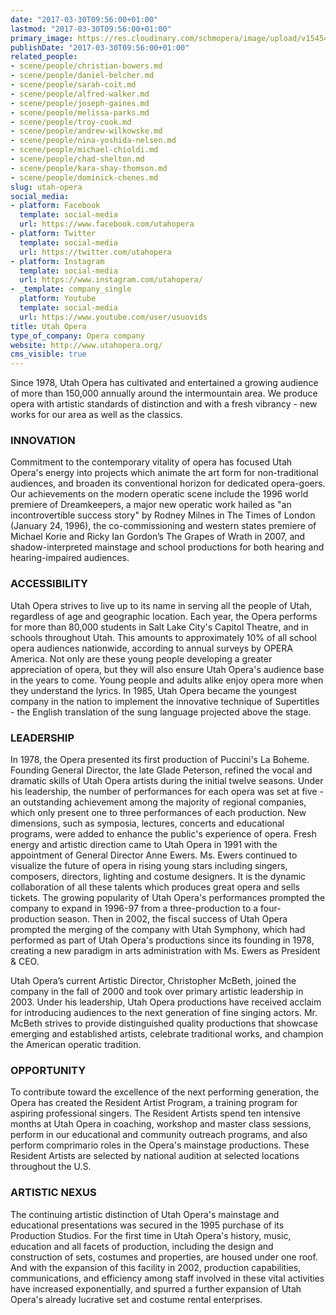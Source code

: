 ```yaml
---
date: "2017-03-30T09:56:00+01:00"
lastmod: "2017-03-30T09:56:00+01:00"
primary_image: https://res.cloudinary.com/schmopera/image/upload/v1545409169/media/webhook-uploads/1490864015723/Logo---Utah-Opera.jpg.jpg
publishDate: "2017-03-30T09:56:00+01:00"
related_people:
- scene/people/christian-bowers.md
- scene/people/daniel-belcher.md
- scene/people/sarah-coit.md
- scene/people/alfred-walker.md
- scene/people/joseph-gaines.md
- scene/people/melissa-parks.md
- scene/people/troy-cook.md
- scene/people/andrew-wilkowske.md
- scene/people/nina-yoshida-nelsen.md
- scene/people/michael-chioldi.md
- scene/people/chad-shelton.md
- scene/people/kara-shay-thomson.md
- scene/people/dominick-chenes.md
slug: utah-opera
social_media:
- platform: Facebook
  template: social-media
  url: https://www.facebook.com/utahopera
- platform: Twitter
  template: social-media
  url: https://twitter.com/utahopera
- platform: Instagram
  template: social-media
  url: https://www.instagram.com/utahopera/
- _template: company_single
  platform: Youtube
  template: social-media
  url: https://www.youtube.com/user/usuovids
title: Utah Opera
type_of_company: Opera company
website: http://www.utahopera.org/
cms_visible: true
---
```


Since 1978, Utah Opera has cultivated and entertained a growing audience of more than 150,000 annually around the intermountain area. We produce opera with artistic standards of distinction and with a fresh vibrancy - new works for our area as well as the classics.

### INNOVATION

Commitment to the contemporary vitality of opera has focused Utah Opera's energy into projects which animate the art form for non-traditional audiences, and broaden its conventional horizon for dedicated opera-goers. Our achievements on the modern operatic scene include the 1996 world premiere of Dreamkeepers, a major new operatic work hailed as "an incontrovertible success story" by Rodney Milnes in The Times of London (January 24, 1996), the co-commissioning and western states premiere of Michael Korie and Ricky Ian Gordon’s The Grapes of Wrath in 2007, and shadow-interpreted mainstage and school productions for both hearing and hearing-impaired audiences.

### ACCESSIBILITY

Utah Opera strives to live up to its name in serving all the people of Utah, regardless of age and geographic location. Each year, the Opera performs for more than 80,000 students in Salt Lake City's Capitol Theatre, and in schools throughout Utah. This amounts to approximately 10% of all school opera audiences nationwide, according to annual surveys by OPERA America. Not only are these young people developing a greater appreciation of opera, but they will also ensure Utah Opera's audience base in the years to come. Young people and adults alike enjoy opera more when they understand the lyrics. In 1985, Utah Opera became the youngest company in the nation to implement the innovative technique of Supertitles - the English translation of the sung language projected above the stage.

### LEADERSHIP

In 1978, the Opera presented its first production of Puccini's La Boheme. Founding General Director, the late Glade Peterson, refined the vocal and dramatic skills of Utah Opera artists during the initial twelve seasons. Under his leadership, the number of performances for each opera was set at five - an outstanding achievement among the majority of regional companies, which only present one to three performances of each production. New dimensions, such as symposia, lectures, concerts and educational programs, were added to enhance the public's experience of opera. Fresh energy and artistic direction came to Utah Opera in 1991 with the appointment of General Director Anne Ewers. Ms. Ewers continued to visualize the future of opera in rising young stars including singers, composers, directors, lighting and costume designers. It is the dynamic collaboration of all these talents which produces great opera and sells tickets. The growing popularity of Utah Opera's performances prompted the company to expand in 1996-97 from a three-production to a four-production season. Then in 2002, the fiscal success of Utah Opera prompted the merging of the company with Utah Symphony, which had performed as part of Utah Opera's productions since its founding in 1978,  creating a new paradigm in arts administration with Ms. Ewers as President & CEO.

Utah Opera’s current Artistic Director, Christopher McBeth, joined the company in the fall of 2000 and took over primary artistic leadership in 2003. Under his leadership, Utah Opera productions have received acclaim for introducing audiences to the next generation of fine singing actors. Mr. McBeth strives to provide distinguished quality productions that showcase emerging and established artists, celebrate traditional works, and champion the American operatic tradition.

### OPPORTUNITY

To contribute toward the excellence of the next performing generation, the Opera has created the Resident Artist Program, a training program for aspiring professional singers. The Resident Artists spend ten intensive months at Utah Opera in coaching, workshop and master class sessions, perform in our educational and community outreach programs, and also perform comprimario roles in the Opera's mainstage productions. These Resident Artists are selected by national audition at selected locations throughout the U.S.

### ARTISTIC NEXUS

The continuing artistic distinction of Utah Opera's mainstage and educational presentations was secured in the 1995 purchase of its Production Studios. For the first time in Utah Opera's history, music, education and all facets of production, including the design and construction of sets, costumes and properties, are housed under one roof. And with the expansion of this facility in 2002, production capabilities, communications, and efficiency among staff involved in these vital activities have increased exponentially, and spurred a further expansion of Utah Opera's already lucrative set and costume rental enterprises.
